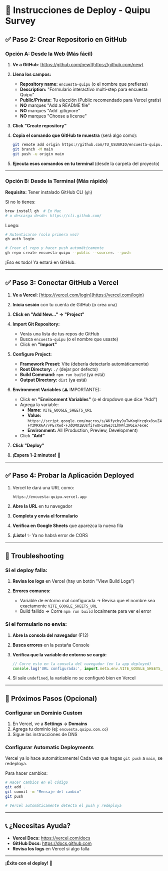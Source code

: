 # 🚀 Instrucciones de Deploy - Quipu Survey

## ✅ Paso 2: Crear Repositorio en GitHub

### Opción A: Desde la Web (Más fácil)

1. **Ve a GitHub**: [https://github.com/new](https://github.com/new)

2. **Llena los campos:**
   - **Repository name:** `encuesta-quipu` (o el nombre que prefieras)
   - **Description:** "Formulario interactivo multi-step para encuesta Quipu"
   - **Public/Private:** Tu elección (Public recomendado para Vercel gratis)
   - **NO** marques "Add a README file"
   - **NO** marques "Add .gitignore"
   - **NO** marques "Choose a license"

3. **Click "Create repository"**

4. **Copia el comando que GitHub te muestra** (será algo como):
   ```bash
   git remote add origin https://github.com/TU_USUARIO/encuesta-quipu.git
   git branch -M main
   git push -u origin main
   ```

5. **Ejecuta esos comandos en tu terminal** (desde la carpeta del proyecto)

---

### Opción B: Desde la Terminal (Más rápido)

**Requisito:** Tener instalado GitHub CLI (`gh`)

Si no lo tienes:
```bash
brew install gh  # En Mac
# o descarga desde: https://cli.github.com/
```

Luego:
```bash
# Autenticarse (solo primera vez)
gh auth login

# Crear el repo y hacer push automáticamente
gh repo create encuesta-quipu --public --source=. --push
```

¡Eso es todo! Ya estará en GitHub.

---

## ✅ Paso 3: Conectar GitHub a Vercel

1. **Ve a Vercel**: [https://vercel.com/login](https://vercel.com/login)

2. **Inicia sesión** con tu cuenta de GitHub (o crea una)

3. **Click en "Add New..." → "Project"**

4. **Import Git Repository:**
   - Verás una lista de tus repos de GitHub
   - Busca `encuesta-quipu` (o el nombre que usaste)
   - Click en **"Import"**

5. **Configure Project:**
   - **Framework Preset:** Vite (debería detectarlo automáticamente)
   - **Root Directory:** `./` (dejar por defecto)
   - **Build Command:** `npm run build` (ya está)
   - **Output Directory:** `dist` (ya está)

6. **Environment Variables** (⚠️ IMPORTANTE):
   - Click en **"Environment Variables"** (o el dropdown que dice "Add")
   - Agrega la variable:
     - **Name:** `VITE_GOOGLE_SHEETS_URL`
     - **Value:** `https://script.google.com/macros/s/AKfycby9uTwKogHrzqkx8suZ4FYzMKK6A7vPE7Xwd-FJdOMO1BUsfiTwUFL8Ge3cLhN4lzWGIw/exec`
     - **Environment:** All (Production, Preview, Development)
   - Click **"Add"**

7. **Click "Deploy"**

8. **¡Espera 1-2 minutos!** 🎉

---

## ✅ Paso 4: Probar la Aplicación Deployed

1. Vercel te dará una URL como:
   ```
   https://encuesta-quipu.vercel.app
   ```

2. **Abre la URL** en tu navegador

3. **Completa y envía el formulario**

4. **Verifica en Google Sheets** que aparezca la nueva fila

5. **¡Listo!** ✨ Ya no habrá error de CORS

---

## 🔧 Troubleshooting

### Si el deploy falla:

1. **Revisa los logs** en Vercel (hay un botón "View Build Logs")

2. **Errores comunes:**
   - Variable de entorno mal configurada → Revisa que el nombre sea exactamente `VITE_GOOGLE_SHEETS_URL`
   - Build fallido → Corre `npm run build` localmente para ver el error

### Si el formulario no envía:

1. **Abre la consola del navegador** (F12)

2. **Busca errores** en la pestaña Console

3. **Verifica que la variable de entorno se cargó:**
   ```javascript
   // Corre esto en la consola del navegador (en la app deployed)
   console.log('URL configurada:', import.meta.env.VITE_GOOGLE_SHEETS_URL)
   ```

4. Si sale `undefined`, la variable no se configuró bien en Vercel

---

## 🎯 Próximos Pasos (Opcional)

### Configurar un Dominio Custom

1. En Vercel, ve a **Settings → Domains**
2. Agrega tu dominio (ej: `encuesta.quipu.com.co`)
3. Sigue las instrucciones de DNS

### Configurar Automatic Deployments

Vercel ya lo hace automáticamente! Cada vez que hagas `git push` a `main`, se redeploya.

Para hacer cambios:
```bash
# Hacer cambios en el código
git add .
git commit -m "Mensaje del cambio"
git push

# Vercel automáticamente detecta el push y redeploya
```

---

## 📞 ¿Necesitas Ayuda?

- **Vercel Docs:** https://vercel.com/docs
- **GitHub Docs:** https://docs.github.com
- **Revisa los logs** en Vercel si algo falla

---

**¡Éxito con el deploy!** 🚀
